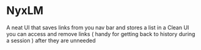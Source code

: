 # NyxLM
A neat UI that saves links from you nav bar and stores a list in a Clean UI you can access and remove links ( handy for getting back to history during a session ) after they  are unneeded
